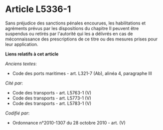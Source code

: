 # Article L5336-1

Sans préjudice des sanctions pénales encourues, les habilitations et agréments prévus par les dispositions du chapitre II
peuvent être suspendus ou retirés par l'autorité qui les a délivrés en cas de méconnaissance des prescriptions de ce titre ou
des mesures prises pour leur application.

**Liens relatifs à cet article**

_Anciens textes_:

  - Code des ports maritimes - art. L321-7 (Ab), alinéa 4, paragraphe III

_Cité par_:

  - Code des transports - art. L5763-1 (V)
  - Code des transports - art. L5773-1 (V)
  - Code des transports - art. L5783-1 (V)

_Codifié par_:

  - Ordonnance n°2010-1307 du 28 octobre 2010 - art. (V)
